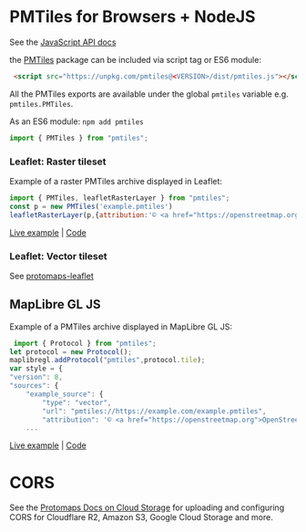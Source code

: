 # PMTiles for Browsers + NodeJS

See the [JavaScript API docs](https://protomaps.github.io/PMTiles/typedoc/)

the [PMTiles](https://www.npmjs.com/package/pmtiles) package can be included via script tag or ES6 module:

```html
 <script src="https://unpkg.com/pmtiles@<VERSION>/dist/pmtiles.js"></script>
```

All the PMTiles exports are available under the global `pmtiles` variable e.g. `pmtiles.PMTiles`.

As an ES6 module: `npm add pmtiles`

```js
import { PMTiles } from "pmtiles";
```

### Leaflet: Raster tileset

Example of a raster PMTiles archive displayed in Leaflet:

```js
import { PMTiles, leafletRasterLayer } from "pmtiles";
const p = new PMTiles('example.pmtiles')
leafletRasterLayer(p,{attribution:'© <a href="https://openstreetmap.org">OpenStreetMap</a>'}).addTo(map)
````

[Live example](https://protomaps.github.io/PMTiles/examples/leaflet.html) | [Code](https://github.com/protomaps/PMTiles/blob/main/js/examples/leaflet.html)

### Leaflet: Vector tileset

See [protomaps-leaflet](https://github.com/protomaps/protomaps-leaflet)

## MapLibre GL JS

Example of a PMTiles archive displayed in MapLibre GL JS:

```js
 import { Protocol } from "pmtiles";
let protocol = new Protocol();
maplibregl.addProtocol("pmtiles",protocol.tile);
var style = {
"version": 8,
"sources": {
    "example_source": {
        "type": "vector",
        "url": "pmtiles://https://example.com/example.pmtiles",
        "attribution": '© <a href="https://openstreetmap.org">OpenStreetMap</a>'
    ...
```

[Live example](https://protomaps.github.io/PMTiles/examples/maplibre.html) | [Code](https://github.com/protomaps/PMTiles/blob/main/js/examples/maplibre.html)

# CORS

See the [Protomaps Docs on Cloud Storage](https://protomaps.com/docs/pmtiles/cloud-storage) for uploading and configuring CORS for Cloudflare R2, Amazon S3, Google Cloud Storage and more.
